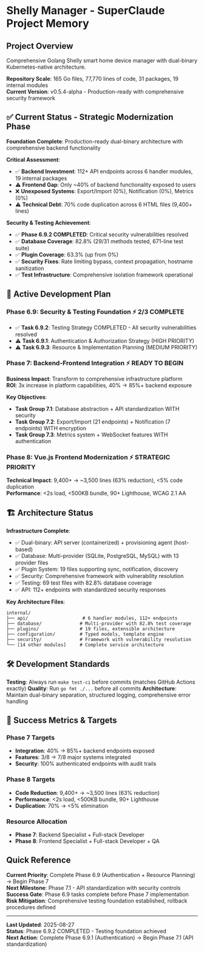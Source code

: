 # Shelly Manager - SuperClaude Project Memory

## Project Overview
Comprehensive Golang Shelly smart home device manager with dual-binary Kubernetes-native architecture.

**Repository Scale**: 165 Go files, 77,770 lines of code, 31 packages, 19 internal modules  
**Current Version**: v0.5.4-alpha - Production-ready with comprehensive security framework

## ✅ Current Status - Strategic Modernization Phase

**Foundation Complete**: Production-ready dual-binary architecture with comprehensive backend functionality

**Critical Assessment**:
- ✅ **Backend Investment**: 112+ API endpoints across 6 handler modules, 19 internal packages
- ⚠️ **Frontend Gap**: Only ~40% of backend functionality exposed to users
- ❌ **Unexposed Systems**: Export/Import (0%), Notification (0%), Metrics (0%)
- ⚠️ **Technical Debt**: 70% code duplication across 6 HTML files (9,400+ lines)

**Security & Testing Achievement**:
- ✅ **Phase 6.9.2 COMPLETED**: Critical security vulnerabilities resolved
- ✅ **Database Coverage**: 82.8% (29/31 methods tested, 671-line test suite)
- ✅ **Plugin Coverage**: 63.3% (up from 0%)
- ✅ **Security Fixes**: Rate limiting bypass, context propagation, hostname sanitization
- ✅ **Test Infrastructure**: Comprehensive isolation framework operational

## 🎯 Active Development Plan

### Phase 6.9: Security & Testing Foundation ⚡ **2/3 COMPLETE**
- ✅ **Task 6.9.2**: Testing Strategy COMPLETED - All security vulnerabilities resolved
- ⚠️ **Task 6.9.1**: Authentication & Authorization Strategy (HIGH PRIORITY)
- ⚠️ **Task 6.9.3**: Resource & Implementation Planning (MEDIUM PRIORITY)

### Phase 7: Backend-Frontend Integration ⚡ **READY TO BEGIN**
**Business Impact**: Transform to comprehensive infrastructure platform  
**ROI**: 3x increase in platform capabilities, 40% → 85%+ backend exposure

**Key Objectives**:
- **Task Group 7.1**: Database abstraction + API standardization WITH security
- **Task Group 7.2**: Export/Import (21 endpoints) + Notification (7 endpoints) WITH encryption
- **Task Group 7.3**: Metrics system + WebSocket features WITH authentication

### Phase 8: Vue.js Frontend Modernization ⚡ **STRATEGIC PRIORITY**
**Technical Impact**: 9,400+ → ~3,500 lines (63% reduction), <5% code duplication  
**Performance**: <2s load, <500KB bundle, 90+ Lighthouse, WCAG 2.1 AA

## 🏗️ Architecture Status

**Infrastructure Complete**:
- ✅ Dual-binary: API server (containerized) + provisioning agent (host-based)
- ✅ Database: Multi-provider (SQLite, PostgreSQL, MySQL) with 13 provider files
- ✅ Plugin System: 19 files supporting sync, notification, discovery
- ✅ Security: Comprehensive framework with vulnerability resolution
- ✅ Testing: 69 test files with 82.8% database coverage
- ✅ API: 112+ endpoints with standardized security responses

**Key Architecture Files**:
```
internal/
├── api/                    # 6 handler modules, 112+ endpoints
├── database/              # Multi-provider with 82.8% test coverage  
├── plugins/               # 19 files, extensible architecture
├── configuration/         # Typed models, template engine
├── security/              # Framework with vulnerability resolution
└── [14 other modules]     # Complete service architecture
```

## 🛠️ Development Standards

**Testing**: Always run `make test-ci` before commits (matches GitHub Actions exactly)
**Quality**: Run `go fmt ./...` before all commits
**Architecture**: Maintain dual-binary separation, structured logging, comprehensive error handling

## 🎯 Success Metrics & Targets

### Phase 7 Targets
- **Integration**: 40% → 85%+ backend endpoints exposed
- **Features**: 3/8 → 7/8 major systems integrated
- **Security**: 100% authenticated endpoints with audit trails

### Phase 8 Targets  
- **Code Reduction**: 9,400+ → ~3,500 lines (63% reduction)
- **Performance**: <2s load, <500KB bundle, 90+ Lighthouse
- **Duplication**: 70% → <5% elimination

### Resource Allocation
- **Phase 7**: Backend Specialist + Full-stack Developer
- **Phase 8**: Frontend Specialist + Full-stack Developer + QA

## Quick Reference

**Current Priority**: Complete Phase 6.9 (Authentication + Resource Planning) → Begin Phase 7  
**Next Milestone**: Phase 7.1 - API standardization with security controls  
**Success Gate**: Phase 6.9 tasks complete before Phase 7 implementation  
**Risk Mitigation**: Comprehensive testing foundation established, rollback procedures defined

---

**Last Updated**: 2025-08-27  
**Status**: Phase 6.9.2 COMPLETED - Testing foundation achieved  
**Next Action**: Complete Phase 6.9.1 (Authentication) → Begin Phase 7.1 (API standardization)
